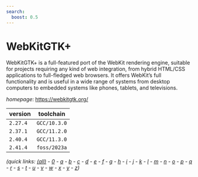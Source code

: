 ```yaml
---
search:
  boost: 0.5
---
```

# WebKitGTK+

WebKitGTK+ is a full-featured port of the WebKit rendering engine, suitable for projects requiring any kind of web integration, from hybrid HTML/CSS applications to full-fledged web browsers. It offers WebKit’s full functionality and is useful in a wide range of systems from desktop computers to embedded systems like phones, tablets, and televisions.

*homepage*: <https://webkitgtk.org/>

version | toolchain
--------|----------
``2.27.4`` | ``GCC/10.3.0``
``2.37.1`` | ``GCC/11.2.0``
``2.40.4`` | ``GCC/11.3.0``
``2.41.4`` | ``foss/2023a``


*(quick links: [(all)](../index.md) - [0](../0/index.md) - [a](../a/index.md) - [b](../b/index.md) - [c](../c/index.md) - [d](../d/index.md) - [e](../e/index.md) - [f](../f/index.md) - [g](../g/index.md) - [h](../h/index.md) - [i](../i/index.md) - [j](../j/index.md) - [k](../k/index.md) - [l](../l/index.md) - [m](../m/index.md) - [n](../n/index.md) - [o](../o/index.md) - [p](../p/index.md) - [q](../q/index.md) - [r](../r/index.md) - [s](../s/index.md) - [t](../t/index.md) - [u](../u/index.md) - [v](../v/index.md) - [w](../w/index.md) - [x](../x/index.md) - [y](../y/index.md) - [z](../z/index.md))*

